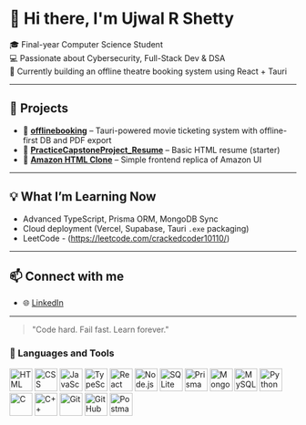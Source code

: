 # 👋 Hi there, I'm Ujwal R Shetty 

🎓 Final-year Computer Science Student  
💻 Passionate about Cybersecurity, Full-Stack Dev & DSA  
🎯 Currently building an offline theatre booking system using React + Tauri

---

## 🚀 Projects
- 🔐 **[offlinebooking](https://github.com/Crackedwarrior/offlinebooking)** – Tauri-powered movie ticketing system with offline-first DB and PDF export
- 💼 **[PracticeCapstoneProject_Resume](https://github.com/Crackedwarrior/PracticeCapstoneProject_Resume)** – Basic HTML resume (starter)
- 🛒 **[Amazon HTML Clone](https://github.com/Crackedwarrior/Amazon-Html-Css-clone)** – Simple frontend replica of Amazon UI

---

## 💡 What I’m Learning Now
- Advanced TypeScript, Prisma ORM, MongoDB Sync
- Cloud deployment (Vercel, Supabase, Tauri `.exe` packaging)
- LeetCode - (https://leetcode.com/crackedcoder10110/)

---

## 📫 Connect with me
- 🌐 [LinkedIn](https://www.linkedin.com/in/ujwal10)

---

> "Code hard. Fail fast. Learn forever."
### 🧰 Languages and Tools

<p align="left">
  <img src="https://cdn.jsdelivr.net/gh/devicons/devicon/icons/html5/html5-original.svg" alt="HTML" width="40" height="40"/>
  <img src="https://cdn.jsdelivr.net/gh/devicons/devicon/icons/css3/css3-original.svg" alt="CSS" width="40" height="40"/>
  <img src="https://cdn.jsdelivr.net/gh/devicons/devicon/icons/javascript/javascript-original.svg" alt="JavaScript" width="40" height="40"/>
  <img src="https://cdn.jsdelivr.net/gh/devicons/devicon/icons/typescript/typescript-original.svg" alt="TypeScript" width="40" height="40"/>
  <img src="https://cdn.jsdelivr.net/gh/devicons/devicon/icons/react/react-original.svg" alt="React" width="40" height="40"/>
  <img src="https://cdn.jsdelivr.net/gh/devicons/devicon/icons/nodejs/nodejs-original.svg" alt="Node.js" width="40" height="40"/>
  <img src="https://cdn.jsdelivr.net/gh/devicons/devicon/icons/sqlite/sqlite-original.svg" alt="SQLite" width="40" height="40"/>
  <img src="https://raw.githubusercontent.com/prisma/prisma/master/docs/static/images/logo.svg" alt="Prisma" width="40" height="40"/>
  <img src="https://cdn.jsdelivr.net/gh/devicons/devicon/icons/mongodb/mongodb-original.svg" alt="MongoDB" width="40" height="40"/>
  <img src="https://cdn.jsdelivr.net/gh/devicons/devicon/icons/mysql/mysql-original.svg" alt="MySQL" width="40" height="40"/>
  <img src="https://cdn.jsdelivr.net/gh/devicons/devicon/icons/python/python-original.svg" alt="Python" width="40" height="40"/>
  <img src="https://cdn.jsdelivr.net/gh/devicons/devicon/icons/c/c-original.svg" alt="C" width="40" height="40"/>
  <img src="https://cdn.jsdelivr.net/gh/devicons/devicon/icons/cplusplus/cplusplus-original.svg" alt="C++" width="40" height="40"/>
  <img src="https://cdn.jsdelivr.net/gh/devicons/devicon/icons/git/git-original.svg" alt="Git" width="40" height="40"/>
  <img src="https://cdn.jsdelivr.net/gh/devicons/devicon/icons/github/github-original.svg" alt="GitHub" width="40" height="40"/>
  <img src="https://cdn.jsdelivr.net/gh/devicons/devicon/icons/postman/postman-original.svg" alt="Postman" width="40" height="40"/>
</p>



